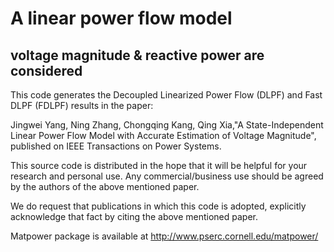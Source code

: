 # A linear power flow model
## voltage magnitude & reactive power are considered
This code generates the Decoupled Linearized Power Flow (DLPF) and Fast DLPF (FDLPF) results in the paper:

Jingwei Yang, Ning Zhang, Chongqing Kang, Qing Xia,"A State-Independent Linear Power Flow Model with Accurate Estimation of Voltage Magnitude", published on IEEE Transactions on Power Systems.

This source code is distributed in the hope that it will be helpful for your research and personal use. Any commercial/business use should be agreed by the authors of the above mentioned paper.

We do request that publications in which this code is adopted, explicitly acknowledge that fact by citing the above mentioned paper.

Matpower package is available at http://www.pserc.cornell.edu/matpower/
  

